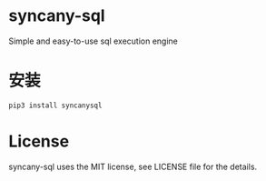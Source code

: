 # syncany-sql
Simple and easy-to-use sql execution engine

# 安装

```
pip3 install syncanysql
```
# License

syncany-sql uses the MIT license, see LICENSE file for the details.